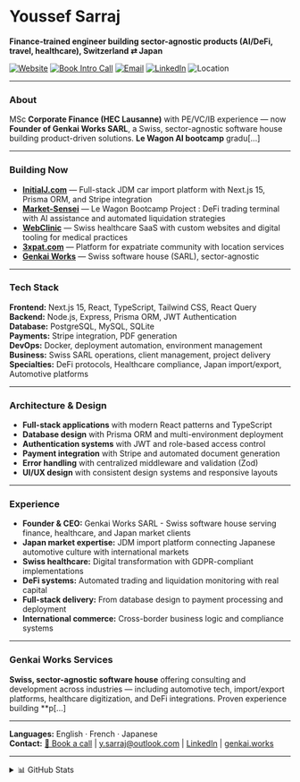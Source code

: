 <h1 align="left">Youssef Sarraj</h1>
<p><strong>Finance-trained engineer building sector-agnostic products (AI/DeFi, travel, healthcare), Switzerland ⇄ Japan</strong></p>

<p>
  <a href="https://genkai.works"><img alt="Website" src="https://img.shields.io/badge/Website-genkai.works-informational"></a>
  <a href="https://cal.com/ysarraj/intro-call"><img alt="Book Intro Call" src="https://img.shields.io/badge/Book%20Call-cal.com-brightgreen"></a>
  <a href="mailto:y.sarraj@outlook.com"><img alt="Email" src="https://img.shields.io/badge/Email-y.sarraj%40outlook.com-blue"></a>
  <a href="https://www.linkedin.com/in/youssef-s-89474591/"><img alt="LinkedIn" src="https://img.shields.io/badge/LinkedIn-Connect-0A66C2"></a>
  <img alt="Location" src="https://img.shields.io/badge/Base-CH%20%E2%86%94%20JP-forestgreen">
</p>

---

### About
MSc **Corporate Finance (HEC Lausanne)** with PE/VC/IB experience — now **Founder of Genkai Works SARL**, a Swiss, sector-agnostic software house building product-driven solutions. **Le Wagon AI bootcamp** gradu[...]

---

### Building Now
- **[InitialJ.com](https://InitialJ.com)** — Full-stack JDM car import platform with Next.js 15, Prisma ORM, and Stripe integration
- **[Market-Sensei](https://www.marketsensei.app)** — Le Wagon Bootcamp Project : DeFi trading terminal with AI assistance and automated liquidation strategies
- **[WebClinic](https://webclinic.ch)** — Swiss healthcare SaaS with custom websites and digital tooling for medical practices  
- **[3xpat.com](https://3xpat.com)** — Platform for expatriate community with location services
- **[Genkai Works](https://genkai.works)** — Swiss software house (SARL), sector-agnostic

---

### Tech Stack
**Frontend:** Next.js 15, React, TypeScript, Tailwind CSS, React Query  
**Backend:** Node.js, Express, Prisma ORM, JWT Authentication  
**Database:** PostgreSQL, MySQL, SQLite  
**Payments:** Stripe integration, PDF generation  
**DevOps:** Docker, deployment automation, environment management  
**Business:** Swiss SARL operations, client management, project delivery  
**Specialties:** DeFi protocols, Healthcare compliance, Japan import/export, Automotive platforms

---

### Architecture & Design
- **Full-stack applications** with modern React patterns and TypeScript
- **Database design** with Prisma ORM and multi-environment deployment
- **Authentication systems** with JWT and role-based access control
- **Payment integration** with Stripe and automated document generation
- **Error handling** with centralized middleware and validation (Zod)
- **UI/UX design** with consistent design systems and responsive layouts

---

### Experience
- **Founder & CEO:** Genkai Works SARL - Swiss software house serving finance, healthcare, and Japan market clients
- **Japan market expertise:** JDM import platform connecting Japanese automotive culture with international markets
- **Swiss healthcare:** Digital transformation with GDPR-compliant implementations  
- **DeFi systems:** Automated trading and liquidation monitoring with real capital
- **Full-stack delivery:** From database design to payment processing and deployment
- **International commerce:** Cross-border business logic and compliance systems

---

### Genkai Works Services
**Swiss, sector-agnostic software house** offering consulting and development across industries — including automotive tech, import/export platforms, healthcare digitization, and DeFi integrations. Proven experience building **p[...]

---

**Languages:** English · French · Japanese  
**Contact:** [📅 Book a call](https://cal.com/ysarraj/intro-call) | y.sarraj@outlook.com | [LinkedIn](https://www.linkedin.com/in/youssef-s-89474591/) | [genkai.works](https://genkai.works)

---

<details>
<summary>📊 GitHub Stats</summary>

![Youssef's GitHub stats](https://github-readme-stats.vercel.app/api?username=ysarraj&show_icons=true&theme=default&count_private=true)

</details>
